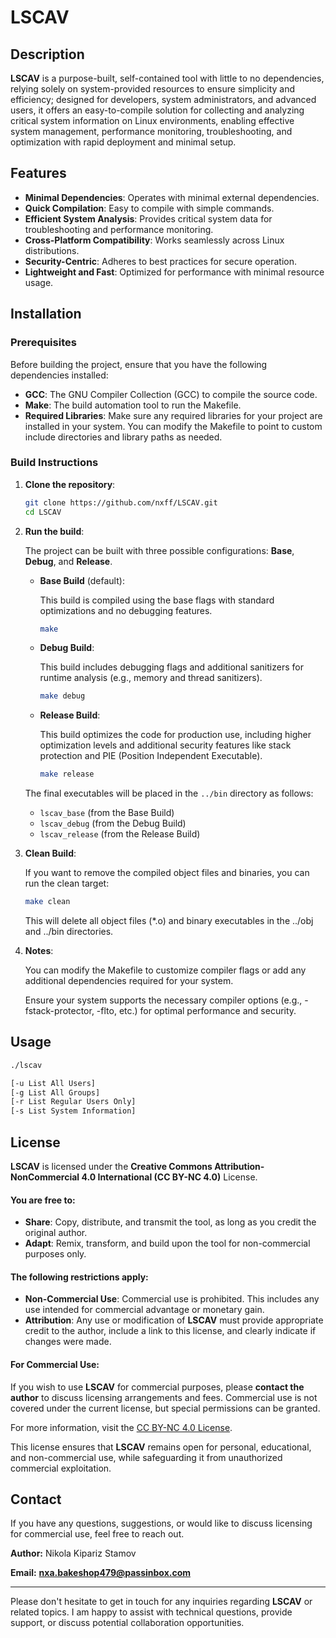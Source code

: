# LSCAV

## Description

**LSCAV** is a purpose-built, self-contained tool with little to no dependencies, relying solely on system-provided resources to ensure simplicity and efficiency; designed for developers, system administrators, and advanced users, it offers an easy-to-compile solution for collecting and analyzing critical system information on Linux environments, enabling effective system management, performance monitoring, troubleshooting, and optimization with rapid deployment and minimal setup.

## Features

- **Minimal Dependencies**: Operates with minimal external dependencies.
- **Quick Compilation**: Easy to compile with simple commands.
- **Efficient System Analysis**: Provides critical system data for troubleshooting and performance monitoring.
- **Cross-Platform Compatibility**: Works seamlessly across Linux distributions.
- **Security-Centric**: Adheres to best practices for secure operation.
- **Lightweight and Fast**: Optimized for performance with minimal resource usage.

## Installation

### Prerequisites

Before building the project, ensure that you have the following dependencies installed:

- **GCC**: The GNU Compiler Collection (GCC) to compile the source code.
- **Make**: The build automation tool to run the Makefile.
- **Required Libraries**: Make sure any required libraries for your project are installed in your system. You can modify the Makefile to point to custom include directories and library paths as needed.

### Build Instructions

1. **Clone the repository**:

    ```bash
    git clone https://github.com/nxff/LSCAV.git
    cd LSCAV
    ```

2. **Run the build**:

   The project can be built with three possible configurations: **Base**, **Debug**, and **Release**.

   - **Base Build** (default):
     
     This build is compiled using the base flags with standard optimizations and no debugging features.
     
     ```bash
     make
     ```

   - **Debug Build**:
     
     This build includes debugging flags and additional sanitizers for runtime analysis (e.g., memory and thread sanitizers).
     
     ```bash
     make debug
     ```

   - **Release Build**:
  
     This build optimizes the code for production use, including higher optimization levels and additional security features like stack protection and PIE (Position Independent Executable).
     
     ```bash
     make release
     ```

   The final executables will be placed in the `../bin` directory as follows:
   - `lscav_base` (from the Base Build)
   - `lscav_debug` (from the Debug Build)
   - `lscav_release` (from the Release Build)

3. **Clean Build**:
   
   If you want to remove the compiled object files and binaries, you can run the clean target:
   
   ```bash
   make clean
   ```
   This will delete all object files (*.o) and binary executables in the ../obj and ../bin directories.

5. **Notes**:

    You can modify the Makefile to customize compiler flags or add any additional dependencies required for your system.
   
    Ensure your system supports the necessary compiler options (e.g., -fstack-protector, -flto, etc.) for optimal performance and security.

## Usage

```bash
./lscav

[-u List All Users]
[-g List All Groups]
[-r List Regular Users Only]
[-s List System Information]
```

## License

**LSCAV** is licensed under the **Creative Commons Attribution-NonCommercial 4.0 International (CC BY-NC 4.0)** License.

#### You are free to:
- **Share**: Copy, distribute, and transmit the tool, as long as you credit the original author.
- **Adapt**: Remix, transform, and build upon the tool for non-commercial purposes only.

#### The following restrictions apply:
- **Non-Commercial Use**: Commercial use is prohibited. This includes any use intended for commercial advantage or monetary gain.
- **Attribution**: Any use or modification of **LSCAV** must provide appropriate credit to the author, include a link to this license, and clearly indicate if changes were made.

#### For Commercial Use:
If you wish to use **LSCAV** for commercial purposes, please **contact the author** to discuss licensing arrangements and fees. Commercial use is not covered under the current license, but special permissions can be granted.

For more information, visit the [CC BY-NC 4.0 License](https://creativecommons.org/licenses/by-nc/4.0/).

This license ensures that **LSCAV** remains open for personal, educational, and non-commercial use, while safeguarding it from unauthorized commercial exploitation.

## Contact

If you have any questions, suggestions, or would like to discuss licensing for commercial use, feel free to reach out.

**Author:**
Nikola Kipariz Stamov

**Email:**
[**nxa.bakeshop479@passinbox.com**](mailto:nxa.bakeshop479@passinbox.com)

---

Please don't hesitate to get in touch for any inquiries regarding **LSCAV** or related topics. I am happy to assist with technical questions, provide support, or discuss potential collaboration opportunities.

